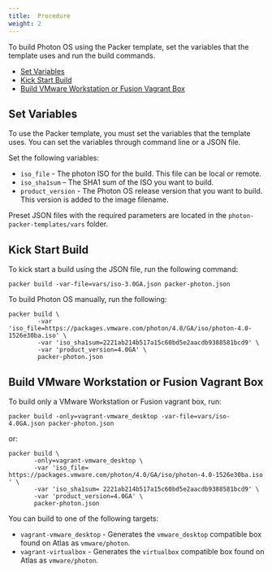 ```yaml
---
title:  Procedure
weight: 2
---
```


To build Photon OS using the Packer template, set the variables that the template uses and run the build commands.

- [Set Variables](#set-variables)
- [Kick Start Build](#kick-start-build)
- [Build VMware Workstation or Fusion Vagrant Box](#build-vmware-workstation-or-fusion-vagrant-box)

## Set Variables

To use the Packer template, you must set the variables that the template uses. You can set the variables through command line or a JSON file.

Set the following variables:

- `iso_file` - The photon ISO for the build. This file can be local or remote.
- `iso_sha1sum` – The SHA1 sum of the ISO you want to build.
- `product_version` - The Photon OS release version that you want to build. This version is added to the image filename. 

Preset JSON files with the required parameters are located in the `photon-packer-templates/vars` folder.

## Kick Start Build

To kick start a build using the JSON file, run the following command:

```
packer build -var-file=vars/iso-3.0GA.json packer-photon.json
```

To build Photon OS manually, run the following:

```
packer build \
        -var 'iso_file=https://packages.vmware.com/photon/4.0/GA/iso/photon-4.0-1526e30ba.iso' \
        -var 'iso_sha1sum=2221ab214b517a15c60bd5e2aacdb9388581bcd9' \
        -var 'product_version=4.0GA' \
        packer-photon.json
```

## Build VMware Workstation or Fusion Vagrant Box

To build only a VMware Workstation or Fusion vagrant box, run:

```
packer build -only=vagrant-vmware_desktop -var-file=vars/iso-4.0GA.json packer-photon.json
```

or:

```
packer build \
       -only=vagrant-vmware_desktop \
       -var 'iso_file= https://packages.vmware.com/photon/4.0/GA/iso/photon-4.0-1526e30ba.iso ' \
       -var 'iso_sha1sum= 2221ab214b517a15c60bd5e2aacdb9388581bcd9' \
       -var 'product_version=4.0GA' \
       packer-photon.json
```

You can build to one of the following targets:

- `vagrant-vmware_desktop` - Generates the `vmware_desktop` compatible box found on Atlas as `vmware/photon`.
- `vagrant-virtualbox` - Generates the `virtualbox` compatible box found on Atlas as `vmware/photon`.
